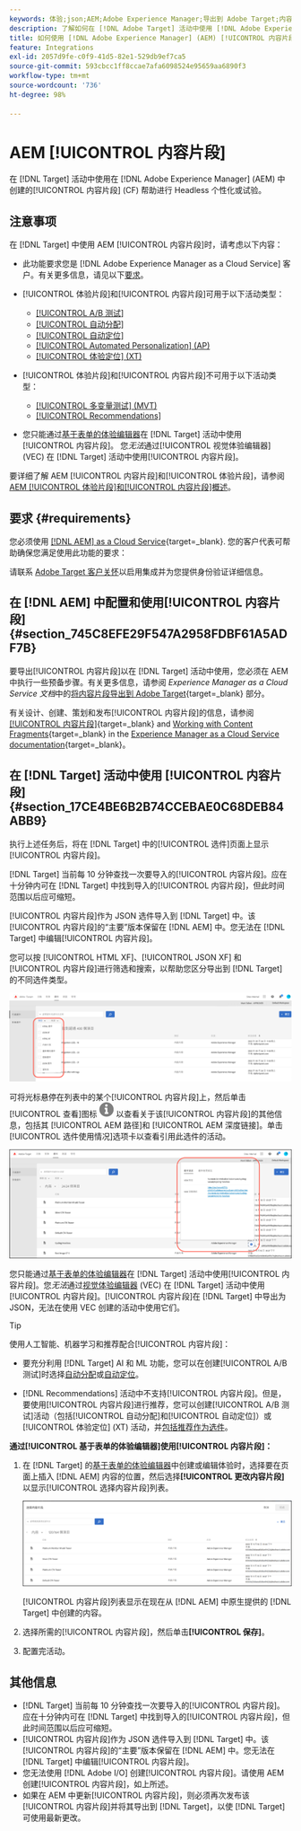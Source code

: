 ```yaml
---
keywords: 体验;json;AEM;Adobe Experience Manager;导出到 Adobe Target;内容片段;片段;CF;cf;Headless;个性化;试验
description: 了解如何在 [!DNL Adobe Target] 活动中使用 [!DNL Adobe Experience Manager] [!UICONTROL 内容片段]。
title: 如何使用 [!DNL Adobe Experience Manager] (AEM) [!UICONTROL 内容片段]？
feature: Integrations
exl-id: 2057d9fe-c0f9-41d5-82e1-529db9ef7ca5
source-git-commit: 593cbcc1ff8ccae7afa6098524e95659aa6890f3
workflow-type: tm+mt
source-wordcount: '736'
ht-degree: 98%

---
```


# AEM [!UICONTROL 内容片段]

在 [!DNL Target] 活动中使用在 [!DNL Adobe Experience Manager] (AEM) 中创建的[!UICONTROL 内容片段] (CF) 帮助进行 Headless 个性化或试验。

## 注意事项

在 [!DNL Target] 中使用 AEM [!UICONTROL 内容片段]时，请考虑以下内容：

* 此功能要求您是 [!DNL Adobe Experience Manager as a Cloud Service] 客户。有关更多信息，请见以下[要求](#section_AE6F0971E1574B3AA324003599B96E5A)。
* [!UICONTROL 体验片段]和[!UICONTROL 内容片段]可用于以下活动类型：

   * [[!UICONTROL A/B 测试]](/help/main/c-activities/t-test-ab/test-ab.md)
   * [[!UICONTROL 自动分配]](/help/main/c-activities/automated-traffic-allocation/automated-traffic-allocation.md)
   * [[!UICONTROL 自动定位]](/help/main/c-activities/auto-target/auto-target-to-optimize.md)
   * [[!UICONTROL Automated Personalization] (AP)](/help/main/c-activities/t-automated-personalization/automated-personalization.md)
   * [[!UICONTROL 体验定位] (XT)](/help/main/c-activities/t-experience-target/experience-target.md)

* [!UICONTROL 体验片段]和[!UICONTROL 内容片段]不可用于以下活动类型：

   * [[!UICONTROL 多变量测试] (MVT)](/help/main/c-activities/c-multivariate-testing/multivariate-testing.md)
   * [[!UICONTROL Recommendations]](/help/main/c-recommendations/recommendations.md)

* 您只能通过[基于表单的体验编辑器](/help/main/c-experiences/form-experience-composer.md)在 [!DNL Target] 活动中使用[!UICONTROL 内容片段]。 您&#x200B;*无法*&#x200B;通过[!UICONTROL 视觉体验编辑器] (VEC) 在 [!DNL Target] 活动中使用[!UICONTROL 内容片段]。

要详细了解 AEM [!UICONTROL 内容片段]和[!UICONTROL 体验片段]，请参阅 [AEM [!UICONTROL 体验片段]和[!UICONTROL 内容片段]概述](/help/main/c-integrating-target-with-mac/aem/aem-experience-and-content-fragments.md)。

## 要求 {#requirements}

您必须使用 [[!DNL AEM] as a Cloud Service](https://experienceleague.corp.adobe.com/docs/experience-manager-cloud-service.html){target=_blank}. 您的客户代表可帮助确保您满足使用此功能的要求：

请联系 [Adobe Target 客户关怀](/help/main/cmp-resources-and-contact-information.md#reference_ACA3391A00EF467B87930A450050077C)以启用集成并为您提供身份验证详细信息。

## 在 [!DNL AEM] 中配置和使用[!UICONTROL 内容片段] {#section_745C8EFE29F547A2958FDBF61A5ADF7B}

要导出[!UICONTROL 内容片段]以在 [!DNL Target] 活动中使用，您必须在 AEM 中执行一些预备步骤。有关更多信息，请参阅 *Experience Manager as a Cloud Service 文档*&#x200B;中的[将内容片段导出到 Adobe Target](https://experienceleague.adobe.com/docs/experience-manager-cloud-service/content/sites/integrations/content-fragments-target.html){target=_blank} 部分。

有关设计、创建、策划和发布[!UICONTROL 内容片段]的信息，请参阅[[!UICONTROL 内容片段]](https://experienceleague.adobe.com/docs/experience-manager-cloud-service/content/sites/authoring/fundamentals/content-fragments.html?lang=zh-Hans){target=_blank} and [Working with Content Fragments](https://experienceleague.adobe.com/docs/experience-manager-cloud-service/content/sites/administering/content-fragments/content-fragments.html){target=_blank} in the [Experience Manager as a Cloud Service documentation](https://experienceleague.adobe.com/docs/experience-manager-cloud-service/content/home.html){target=_blank}。

## 在 [!DNL Target] 活动中使用 [!UICONTROL 内容片段] {#section_17CE4BE6B2B74CCEBAE0C68DEB84ABB9}

执行上述任务后，将在 [!DNL Target] 中的[!UICONTROL 选件]页面上显示[!UICONTROL 内容片段]。

[!DNL Target] 当前每 10 分钟查找一次要导入的[!UICONTROL 内容片段]。应在十分钟内可在 [!DNL Target] 中找到导入的[!UICONTROL 内容片段]，但此时间范围以后应可缩短。

[!UICONTROL 内容片段]作为 JSON 选件导入到 [!DNL Target] 中。该[!UICONTROL 内容片段]的“主要”版本保留在 [!DNL AEM] 中。您无法在 [!DNL Target] 中编辑[!UICONTROL 内容片段]。

您可以按 [!UICONTROL HTML XF]、[!UICONTROL JSON XF] 和[!UICONTROL 内容片段]进行筛选和搜索，以帮助您区分导出到 [!DNL Target] 的不同选件类型。

![按内容片段类型筛选：Target UI 中的 HTML 或 JSON](/help/main/c-integrating-target-with-mac/aem/assets/fragment-types.png)

可将光标悬停在列表中的某个[!UICONTROL 内容片段]上，然后单击[!UICONTROL 查看]图标 ![信息图标](/help/main/c-integrating-target-with-mac/aem/assets/icon-info.png) 以查看关于该[!UICONTROL 内容片段]的其他信息，包括其 [!UICONTROL AEM 路径]和 [!UICONTROL AEM 深度链接]。单击[!UICONTROL 选件使用情况]选项卡以查看引用此选件的活动。

![内容片段信息弹出窗口](/help/main/c-integrating-target-with-mac/aem/assets/cf-info-popup.png)

您只能通过[基于表单的体验编辑器](/help/main/c-experiences/form-experience-composer.md)在 [!DNL Target] 活动中使用[!UICONTROL 内容片段]。您&#x200B;*无法*&#x200B;通过[视觉体验编辑器](/help/main/c-experiences/c-visual-experience-composer/visual-experience-composer.md) (VEC) 在 [!DNL Target] 活动中使用[!UICONTROL 内容片段]。[!UICONTROL 内容片段]在 [!DNL Target] 中导出为 JSON，无法在使用 VEC 创建的活动中使用它们。

>[!TIP]
>
>使用人工智能、机器学习和推荐配合[!UICONTROL 内容片段]：
>
>* 要充分利用 [!DNL Target] AI 和 ML 功能，您可以在创建[!UICONTROL  A/B 测试]时选择[自动分配](/help/main/c-activities/automated-traffic-allocation/automated-traffic-allocation.md#concept_A1407678796B4C569E94CBA8A9F7F5D4)或[自动定位](/help/main/c-activities/auto-target/auto-target-to-optimize.md)。
>
>* [!DNL Recommendations] 活动中不支持[!UICONTROL 内容片段]。但是，要使用[!UICONTROL 内容片段]进行推荐，您可以创建[!UICONTROL  A/B 测试]活动（包括[!UICONTROL 自动分配]和[!UICONTROL 自动定位]）或[!UICONTROL 体验定位] (XT) 活动，并[包括推荐作为选件](/help/main/c-recommendations/recommendations-as-an-offer.md)。

**通过[!UICONTROL 基于表单的体验编辑器]使用[!UICONTROL 内容片段]：**

1. 在 [!DNL Target] 的[基于表单的体验编辑器](/help/main/c-experiences/form-experience-composer.md#task_FAC842A6535045B68B4C1AD3E657E56E)中创建或编辑体验时，选择要在页面上插入 [!DNL AEM] 内容的位置，然后选择&#x200B;**[!UICONTROL 更改内容片段]**&#x200B;以显示[!UICONTROL 选择内容片段]列表。

   ![内容片段列表图像](/help/main/c-integrating-target-with-mac/aem/assets/choose-content-fragment.png)

   [!UICONTROL 内容片段]列表显示在现在从 [!DNL AEM] 中原生提供的 [!DNL Target] 中创建的内容。

1. 选择所需的[!UICONTROL 内容片段]，然后单击&#x200B;**[!UICONTROL 保存]**。
1. 配置完活动。

## 其他信息

* [!DNL Target] 当前每 10 分钟查找一次要导入的[!UICONTROL 内容片段]。应在十分钟内可在 [!DNL Target] 中找到导入的[!UICONTROL 内容片段]，但此时间范围以后应可缩短。
* [!UICONTROL 内容片段]作为 JSON 选件导入到 [!DNL Target] 中。该[!UICONTROL 内容片段]的“主要”版本保留在 [!DNL AEM] 中。您无法在 [!DNL Target] 中编辑[!UICONTROL 内容片段]。
* 您无法使用 [!DNL Adobe I/O] 创建[!UICONTROL 内容片段]。请使用 AEM 创建[!UICONTROL 内容片段]，如上所述。
* 如果在 AEM 中更新[!UICONTROL 内容片段]，则必须再次发布该[!UICONTROL 内容片段]并将其导出到 [!DNL Target]，以使 [!DNL Target] 可使用最新更改。
